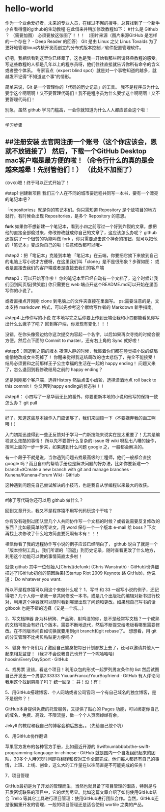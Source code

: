 # hello-world
作为一个业余爱好者，未来的专业人员，在经过不懈的搜寻，总算找到了一个新手小白看得懂的github的生动教程
在此借来并稍加修改教程如下：
#什么是 Github ？
（需要加图）
必须要放这张图了！！！
（图片来源（图片来源GitHub 是怎样的一个存在？ - Deep Reader 的回答）
Git 是由 Linux 之父 Linus Tovalds 为了更好地管理linux内核开发而创立的分布式版本控制／软件配置管理软件。

好吧，我相信看到这里你已经晕了，这也是我一开始看那些所谓经典教程的感受。写这些教程的人都是几年以上的程序员呀，他们往往直接就告诉你所有命令的含义或者整个体系。
专家盲点（expert blind spot）就是对一个事物知道的越多，就越发不记得“不知道这个事”的情形。

简单来说，Git 是一个管理你的「代码的历史记录」的工具。
我不是程序员为什么要学这个啊啊啊！又不要管理代码们！我不是程序员为什么要学这个啊啊啊！又不要管理代码们！

别急，虽然 github 学习门槛高，一会你就知道为什么人人都应该会这个啦！

----------------------------
学习步骤

##注册安装
去官网注册一个账号（这个你应该会，恩就不放链接了）
然后，下载一个GitHub Desktop mac客户端是最方便的啦！（命令行什么的真的是会越来越晕！先别管他们！）
（此处不加图了）
--
(⊙v⊙)嗯！终于可以正式开始了！

#step1:创建新项目
我们三个人在不同的城市要远程共同写一本书，要有一个漂亮的笔记本吧？


「repositories」就是你的笔记本们。你只需知道 Repository 是个放项目的地方就行。有时候会出现 Repositories，是多个 Repository 的意思。

**fork**
如果你不想新建一个笔记本，看到小四之前写过一个好到炸裂的文章，想把他的直接全部偷过来，修改修改就成你自己的文章了，这应该怎么办呢？
github 还提供了一个很赞的功能叫做 fork ，你只需要点击这个神奇的按钮，就可以把他的「笔记本」变成你自己的啦！任意修改都可以哦~



#step2：把「笔记本」克隆到本地
「笔记本」在云端，你要把它摘下来放到自己的电脑上写小说才方便呀，在这里我们叫「clone」是不是很形象？步骤如图：
或者是直接去我们的客户端或者是直接去我们的客户端


#step3：可以开始写作啦！
你的笔记本里已经自动有一个文档了，这个时候让我们回到网页版[微笑脸]
你只需要在 web 端点开这个README.md可以开始在里面写你的小说了。

或者直接点开刚刚 clone 到电脑上的文件夹直接在里面写。
ps:需要注意的是，文本支持 markdown 格式，可以先参考这个献给写作者的 Markdown 新手指南。

#step4:上传你写的小说
在本地写完之后你要上传到云端让我和小四都能看见你写出什么幺蛾子了吧？
回到客户端，你发现有变化！！！

没错，在你头像旁边给你这次提交内容起一个名字，以后如果再次寻找的时候会很方便。然后点下面的 Commit to master，还有右上角的 Sync 就好啦！

#step5：回退到之前的版本
夜深人静的时候，我趁着你们都在睡觉把小说的结局偷偷地改成女主死掉了！
你醒来觉得我这结局改的也太悲伤了，完全不能接受！结局必须要和之前那样王子公主幸福的生活在一起的 happy ending！
问题又来了，怎么退回到我修改结局之前的 happy ending？

还是刚刚那个客户端，选择History 然后点击小齿轮，选择潇洒地点 roll back to this commit！
你又回到happy ending的状态啦！！


#step6：
小四写了一章华丽无比的番外，你要更新本地的小说和他写的保持一致怎么办？
git pull


-----------
好了，知道这些基本操作入门应该够了，我们来回顾一下（不要嫌弃我的画工啊喂！）


入门初期迅速得到一些正反馈对于学习一门新技能来说实在是太重要了！尤其是编程这么炫酷的事情！
所以先不要管什么复杂的 issue 呀 wiki 呀乱七八糟的操作，按照上面的一步一步来，如果遇到什么问题 google 之，一般都会解决的。

有一个段子不就是说，当你遇到问题去找最高级的工程师，他们一般都会直接 google 吗？而且自带的帮助手册也是解决问题的好办法，比如你要新建一个 branch=》Create a new branch with git and manage branches · Kunena/Kunena-Forum Wiki · GitHub

这种遇到问题先自己尝试解决的小技巧，也是我自从学编程以来最大的收获。

------------------------

#除了写代码你还可以用 github 做什么？

回到文章开头，我又不是程序猿不用写代码玩这个干啥？

你有没有碰到过团队里几个人共同协作写一个文档的时候？或者说需要反复修改的东西？比如最简单的写论文，用 word 保存一个一个版本 e-mail 给 boss？下次再找上次修改了什么地方简直要死啊有木有！！！

相信你看了我的远程协作写小说的例子应该已经明白了， github 说白了就是一个「版本控制工具」。我们所谓的「回退」到历史记录，随时查看更改了什么地方，利用这个功能可以做的事情简直太多啦！

就像 github 其中一位创始人[Chris](defunkt (Chris Wanstrath) · GitHub)也详细描述了[GitHub初创的前因后果](Startup Riot 2009 Keynote 路 GitHub)，他说道：
Do whatever you want.

所以不是程序猿可以用这个来做什么呢？
1、写书
和 33 一起写小说的例子，还记得吧？几个人你一章我一章共同修改一本书，或是几个出版社的编辑对新书进行校对，利用这个神器就可以随时看到哪里出现了问题和更改。如果想自己写书的话 gitbook 也是不错的选择（又是一个坑。。）

2、写文档神器
身为科研狗、产品狗、射鸡湿的你，是不是经常写文档？一个成熟的文档可能会有好几个版本，需要不断地迭代，然后不断提交给老板看哪里需要修改。在不同版本间自如切换就要用到git branch和git rebase了。
想想看，用 git 的分支管理不比拷贝粘贴更方便吗？

3、健身
有个哥们为了激励自己健身把每日计划都放上去了，还可以邀请其他人一起来相互监督！（我才不会说我自己也开了一个呢哈哈哈）
hoosin/EveryDaySport · GitHub

4、找男票
没错，看这个项目！利用众包的形式一起罗列男友条件的 list 然后试图自己开发出一个男票233333
YixuanFranco/YourBoyfriend · GitHub
有人评论问我用这个找到男票了吗？
统一回复：
并！没！有！

5、用GitHub搭建博客、个人网站或者公司官网
一个有自己域名的独立博客，是不是很帅？！

GitHub本身提供免费的托管服务，又提供了贴心的 Pages 功能，可以绑定你自己的域名，免费、高效、不限流量，做一个个人页面绰绰有余。

Jekyll 的教程和我自己的博客会稍后放出。。（先给自己挖个坑）


6、用GitHub协作翻译

苹果官方发布的各种官方手册，比如最近开源的 Swiftnumbbbbb/the-swift-programming-language-in-chinese · GitHub 就是国内一个自发组织起来的团队，30多个人用9天时间即将翻译和校对工作全部完成，他们每人都还有自己的事情，上班、上线、创业，这么大的工作量在以往简直是不可能完成的任务！


7、项目管理

GitHub最初是为了开发的管理而生，当然也就具备了项目管理的潜质，特别是与开发密切联系的项目中，它的优势尽显。比如这篇文章介绍了如何使用GitHub结合 Trello 等其它工具进行项目管理：使用GitHub进行团队合作。当然，GitHub还是很偏重开发的管理，一般的项目管理还是适合使用 wortile 之类的产品。

